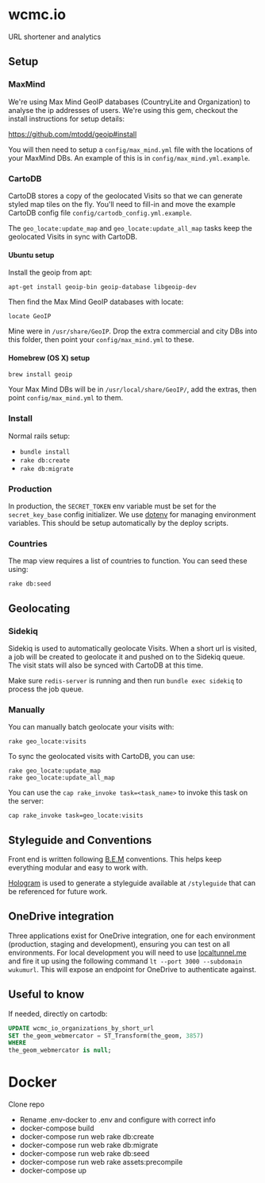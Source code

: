 # wcmc.io

URL shortener and analytics

## Setup

### MaxMind

We're using Max Mind GeoIP databases (CountryLite and Organization) to
analyse the ip addresses of users. We're using this gem, checkout the
install instructions for setup details:

  https://github.com/mtodd/geoip#install

You will then need to setup a `config/max_mind.yml` file with the
locations of your MaxMind DBs. An example of this is in
`config/max_mind.yml.example`.

### CartoDB

CartoDB stores a copy of the geolocated Visits so that we can generate
styled map tiles on the fly. You'll need to fill-in and move the example
CartoDB config file `config/cartodb_config.yml.example`.

The `geo_locate:update_map` and `geo_locate:update_all_map` tasks keep
the geolocated Visits in sync with CartoDB.

#### Ubuntu setup

Install the geoip from apt:

    apt-get install geoip-bin geoip-database libgeoip-dev

Then find the Max Mind GeoIP databases with locate:

    locate GeoIP

Mine were in `/usr/share/GeoIP`. Drop the extra commercial and city DBs
into this folder, then point your `config/max_mind.yml` to these.

#### Homebrew (OS X) setup

    brew install geoip

Your Max Mind DBs will be in `/usr/local/share/GeoIP/`, add the extras,
then point `config/max_mind.yml` to them.

### Install

Normal rails setup:

* `bundle install`
* `rake db:create`
* `rake db:migrate`

### Production

In production, the `SECRET_TOKEN` env variable must be set for the
`secret_key_base` config initializer. We use
[dotenv](https://github.com/bkeepers/dotenv) for managing
environment variables. This should be setup automatically by the deploy
scripts.

### Countries

The map view requires a list of countries to function. You can seed
these using:

    rake db:seed

## Geolocating

### Sidekiq

Sidekiq is used to automatically geolocate Visits. When a short url is
visited, a job will be created to geolocate it and pushed on to the
Sidekiq queue. The visit stats will also be synced with CartoDB at this
time.

Make sure `redis-server` is running and then run `bundle exec sidekiq`
to process the job queue.

### Manually

You can manually batch geolocate your visits with:

    rake geo_locate:visits

To sync the geolocated visits with CartoDB, you can use:

    rake geo_locate:update_map
    rake geo_locate:update_all_map

You can use the `cap rake_invoke task=<task_name>` to invoke this task on
the server:

    cap rake_invoke task=geo_locate:visits

## Styleguide and Conventions

Front end is written following [B.E.M](https://css-tricks.com/bem-101/) conventions.
This helps keep everything modular and easy to work with.

[Hologram](https://github.com/trulia/hologram) is used to generate a styleguide available at `/styleguide` that can be referenced for future work.

## OneDrive integration

Three applications exist for OneDrive integration, one for each environment (production, staging and development), ensuring you can test on all environments.
For local development you will need to use [localtunnel.me](http://localtunnel.me) and fire it up using the following command `lt --port 3000 --subdomain wukumurl`. This will expose an endpoint for OneDrive to authenticate against.

## Useful to know

If needed, directly on cartodb:
```sql
UPDATE wcmc_io_organizations_by_short_url
SET the_geom_webmercator = ST_Transform(the_geom, 3857)
WHERE
the_geom_webmercator is null;
```


# Docker


Clone repo

* Rename .env-docker to .env and configure with correct info
* docker-compose build
* docker-compose run web rake db:create
* docker-compose run web rake db:migrate
* docker-compose run web rake db:seed
* docker-compose run web rake assets:precompile
* docker-compose up
